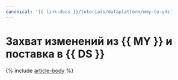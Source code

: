 ```yaml
---
canonical: '{{ link-docs }}/tutorials/dataplatform/mmy-to-yds'
---
```


# Захват изменений из {{ MY }} и поставка в {{ DS }}

{% include [article-body](../../_tutorials/dataplatform/datatransfer/mmy-to-yds.md) %}

